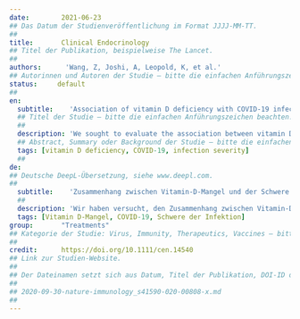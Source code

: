 ```yaml
---
date:        2021-06-23
## Das Datum der Studienveröffentlichung im Format JJJJ-MM-TT.
##
title:       Clinical Endocrinology
## Titel der Publikation, beispielweise The Lancet.
##
authors:      'Wang, Z, Joshi, A, Leopold, K, et al.'
## Autorinnen und Autoren der Studie – bitte die einfachen Anführungszeichen beachten!
status:     default
##
en:
  subtitle:    'Association of vitamin D deficiency with COVID-19 infection severity: Systematic review and meta-analysis'
  ## Titel der Studie – bitte die einfachen Anführungszeichen beachten!
  ##
  description: 'We sought to evaluate the association between vitamin D deficiency and the severity of coronavirus disease 2019 (COVID-19) infection. Multiple databases from 1 January 2019 to 3 December 2020 were searched for observational studies evaluating the association between vitamin D deficiency and severity of COVID-19 infection. Independent reviewers selected studies and extracted data for the review. The main outcomes of interest were mortality, hospital admission, length of hospital stay and intensive care unit admission. Seventeen observational studies with 2756 patients were included in the analyses. Vitamin D deficiency was associated with significantly higher mortality, higher rates of hospital admissions and longer hospital stays as compared to nonvitamin D deficient status. Subgroup analyses based on different cut-offs for defining vitamin D deficiency, study geographic locations and latitude also showed similar trends. Vitamin D deficiency is associated with greater severity of COVID-19 infection. Further studies are warranted to determine if vitamin D supplementation can decrease the severity of COVID-19.'
  ## Abstract, Summary oder Background der Studie – bitte die einfachen Anführungszeichen beachten!
  tags: [vitamin D deficiency, COVID-19, infection severity]
  ##
de: 
## Deutsche DeepL-Übersetzung, siehe www.deepl.com.
##
  subtitle:    'Zusammenhang zwischen Vitamin-D-Mangel und der Schwere der COVID-19-Infektion: Systematische Überprüfung und Meta-Analyse'
  ##
  description: 'Wir haben versucht, den Zusammenhang zwischen Vitamin-D-Mangel und dem Schweregrad einer Infektion mit dem Coronavirus 2019 (COVID-19) zu bewerten. Mehrere Datenbanken wurden vom 1. Januar 2019 bis zum 3. Dezember 2020 nach Beobachtungsstudien durchsucht, die den Zusammenhang zwischen Vitamin-D-Mangel und dem Schweregrad einer COVID-19-Infektion untersuchten. Unabhängige Gutachter wählten Studien aus und extrahierten Daten für die Überprüfung. Die wichtigsten Ergebnisse, die von Interesse waren, waren Sterblichkeit, Krankenhauseinweisung, Dauer des Krankenhausaufenthalts und Aufnahme auf der Intensivstation. In die Analyse wurden siebzehn Beobachtungsstudien mit 2756 Patienten einbezogen. Vitamin-D-Mangel war mit einer signifikant höheren Sterblichkeit, einer höheren Rate an Krankenhauseinweisungen und einer längeren Krankenhausverweildauer im Vergleich zum Status ohne Vitamin-D-Mangel verbunden. Untergruppenanalysen auf der Grundlage unterschiedlicher Grenzwerte für die Definition des Vitamin-D-Mangels, der geografischen Lage der Studien und des Breitengrads zeigten ebenfalls ähnliche Trends. Vitamin-D-Mangel ist mit einem höheren Schweregrad der COVID-19-Infektion verbunden. Weitere Studien sind gerechtfertigt, um festzustellen, ob eine Vitamin-D-Supplementierung den Schweregrad der COVID-19-Infektion verringern kann.'
  tags: [Vitamin D-Mangel, COVID-19, Schwere der Infektion]
group:       "Treatments"
## Kategorie der Studie: Virus, Immunity, Therapeutics, Vaccines – bitte die Anführungszeichen beachten!
##
credit:      https://doi.org/10.1111/cen.14540
## Link zur Studien-Website.
##
## Der Dateinamen setzt sich aus Datum, Titel der Publikation, DOI-ID der Studie (nach dem letzten Slash) und der Dateiendung zusammen. Bitte den Unterstrich vor der DOI-ID beachten!
##
## 2020-09-30-nature-immunology_s41590-020-00808-x.md
##
---
```

<object data="{{ page.link }}" style='height:calc(100vh - 400px); width: 100%' type='application/pdf'></object>